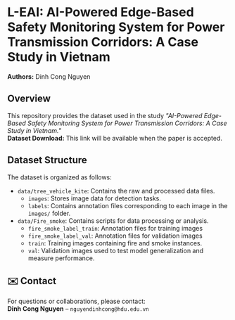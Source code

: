 # L-EAI: AI-Powered Edge-Based Safety Monitoring System for Power Transmission Corridors: A Case Study in Vietnam
**Authors:** Dinh Cong Nguyen

## Overview
This repository provides the dataset used in the study *"AI-Powered Edge-Based Safety Monitoring System for Power Transmission Corridors: A Case Study in Vietnam."*  
**Dataset Download:** This link will be available when the paper is accepted.

## Dataset Structure
The dataset is organized as follows:
- `data/tree_vehicle_kite`: Contains the raw and processed data files.
    - `images`: Stores image data for detection tasks.
    - `labels`: Contains annotation files corresponding to each image in the `images/` folder.
- `data/Fire_smoke`: Contains scripts for data processing or analysis.
    - `fire_smoke_label_train`: Annotation files for training images
    - `fire_smoke_label_val`: Annotation files for validation images
    - `train`: Training images containing fire and smoke instances.  
    - `val`: Validation images used to test model generalization and measure performance.

## ✉️ Contact
For questions or collaborations, please contact:  
**Dinh Cong Nguyen** – `nguyendinhcong@hdu.edu.vn`
  
